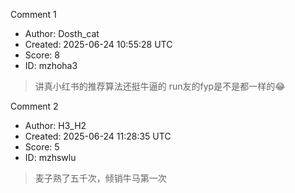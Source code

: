 Comment 1

- Author: Dosth_cat
- Created: 2025-06-24 10:55:28 UTC
- Score: 8
- ID: mzhoha3

> 讲真小红书的推荐算法还挺牛逼的 run友的fyp是不是都一样的😂

Comment 2

- Author: H3_H2
- Created: 2025-06-24 11:28:35 UTC
- Score: 5
- ID: mzhswlu

> 麦子熟了五千次，倾销牛马第一次
